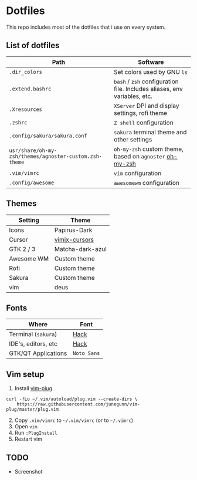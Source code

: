 # Dotfiles
This repo includes most of the dotfiles that i use on every system.

## List of dotfiles

| Path                                                      | Software                                                                      |
| --------------------------------------------------------- | ----------------------------------------------------------------------------- |
| `.dir_colors`                                             | Set colors used by GNU `ls`                                                   |
| `.extend.bashrc`                                          | `bash` / `zsh` configuration file. Includes aliases, env variables, etc.      |
| `.Xresources`                                             | `XServer` DPI and display settings, rofi theme                                | 
| `.zshrc`                                                  | `Z shell` configuration                                                       |
| `.config/sakura/sakura.conf`                              | `sakura` terminal theme and other settings | 
| `usr/share/oh-my-zsh/themes/agnoster-custom.zsh-theme`    | `oh-my-zsh` custom theme, based on `agnoster` [oh-my-zsh](https://github.com/robbyrussell/oh-my-zsh)  | 
| `.vim/vimrc`                                              | `vim` configuration |
| `.config/awesome`                                         | `awesomewm` configuration |

## Themes
| Setting       | Theme |
| ------------- | ------ |
| Icons         | Papirus-Dark |
| Cursor        | [vimix-cursors](https://github.com/vinceliuice/Vimix-cursors) | 
| GTK 2 / 3     | Matcha-dark-azul |
| Awesome WM    | Custom theme |
| Rofi          | Custom theme |
| Sakura        | Custom theme |
| vim           | deus        |

## Fonts
| Where | Font |
| ----- | ---- |
| Terminal (`sakura`) | [Hack](https://github.com/source-foundry/Hack) | 
| IDE's, editors, etc | [Hack](https://github.com/source-foundry/Hack) | 
| GTK/QT Applications | `Noto Sans`

## Vim setup
1. Install [vim-plug](https://github.com/junegunn/vim-plug)
```
curl -fLo ~/.vim/autoload/plug.vim --create-dirs \
    https://raw.githubusercontent.com/junegunn/vim-plug/master/plug.vim
```
2. Copy `.vim/vimrc` to `~/.vim/vimrc` (or to `~/.vimrc`)
3. Open `vim`
4. Run `:PlugInstall`
5. Restart vim

## TODO
- Screenshot
